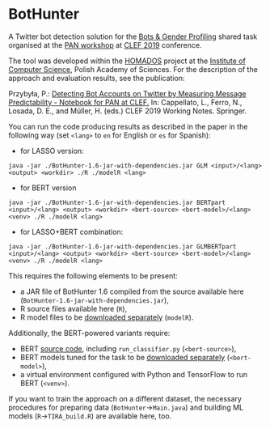 # BotHunter

A Twitter bot detection solution for the [Bots & Gender Profiling](https://pan.webis.de/clef19/pan19-web/author-profiling.html) shared task organised at the [PAN workshop](https://pan.webis.de/) at [CLEF 2019](http://clef2019.clef-initiative.eu/) conference.

The tool was developed within the [HOMADOS](https://homados.ipipan.waw.pl/) project at the [Institute of Computer Science](https://ipipan.waw.pl/), Polish Academy of Sciences. For the description of the approach and evaluation results, see the publication:

Przybyła, P.: [Detecting Bot Accounts on Twitter by Measuring Message Predictability - Notebook for PAN at CLEF.](<https://home.ipipan.waw.pl/p.przybyla/bib/detecting.pdf>) In: Cappellato, L., Ferro, N., Losada, D. E., and Müller, H. (eds.) CLEF 2019 Working Notes. Springer.

You can run the code producing results as described in the paper in the following way (set `<lang>` to `en` for English or `es` for Spanish):
- for LASSO version:

`java -jar ./BotHunter-1.6-jar-with-dependencies.jar GLM <input>/<lang> <output> <workdir> ./R ./modelR <lang>`
- for BERT version

`java -jar ./BotHunter-1.6-jar-with-dependencies.jar BERTpart <input>/<lang> <output> <workdir> <bert-source> <bert-model>/<lang> <venv> ./R ./modelR <lang>`
- for LASSO+BERT combination:

`java -jar ./BotHunter-1.6-jar-with-dependencies.jar GLMBERTpart <input>/<lang> <output> <workdir> <bert-source> <bert-model>/<lang> <venv> ./R ./modelR <lang>`

This requires the following elements to be present:
- a JAR file of BotHunter 1.6 compiled from the source available here (`BotHunter-1.6-jar-with-dependencies.jar`),
- R source files available here (`R`),
- R model files to be [downloaded separately](http://homados.ipipan.waw.pl/bothunter-data/modelR.zip) (`modelR`).

Additionally, the BERT-powered variants require:
- BERT [source code](https://github.com/google-research/bert), including `run_classifier.py` (`<bert-source>`),
- BERT models tuned for the task to be [downloaded separately](http://homados.ipipan.waw.pl/bothunter-data/bert-model.zip) (`<bert-model>`),
- a virtual environment configured with Python and TensorFlow to run BERT (`<venv>`).

If you want to train the approach on a different dataset, the necessary procedures for preparing data (`BotHunter`->`Main.java`) and building ML models (`R`->`TIRA_build.R`) are available here, too.


